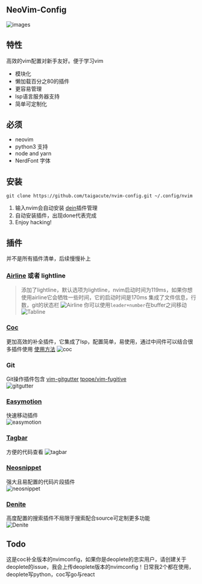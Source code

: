 ## NeoVim-Config 

![images](https://github.com/Marlboro-go/Neovim-for-go/blob/master/screenshot/1.jpg)


## 特性

高效的vim配置对新手友好。便于学习vim

* 模块化
* 懒加载百分之80的插件
* 更容易管理
* lsp语言服务器支持
* 简单可定制化
## 必须
* neovim
* python3 支持
* node and yarn
* NerdFont 字体
## 安装
```
git clone https://github.com/taigacute/nvim-config.git ~/.config/nvim
```
1. 输入nvim会自动安装 [dein](https://github.com/Shougo/dein.nvim)插件管理
2. 自动安装插件，出现done代表完成
3. Enjoy hacking!
## 插件
并不是所有插件清单，后续慢慢补上
### [Airline](https://github.com/vim-airline/vim-airline) 或者 lightline
   > 添加了lightline，默认选项为lightline，nvim启动时间为119ms，如果你想使用airline它会牺牲一些时间，它的启动时间是170ms
   集成了文件信息，行数，git的状态栏
   ![Airline](https://github.com/taigacute/nvim-config/blob/master/screenshot/airline.png)
   你可以使用`leader+number`在buffer之间移动
   ![Tabline](https://github.com/taigacute/nvim-config/blob/master/screenshot/tabline.png)
### [Coc](https://github.com/neoclide/coc.nvim)
  更加高效的补全插件，它集成了lsp，配置简单，易使用，通过中间件可以结合很多插件使用 [使用方法](https://github.com/neoclide/coc.nvim)
    ![coc](https://github.com/taigacute/nvim-config/blob/master/screenshot/coc.png)
### Git
  Git操作插件包含 [vim-gitgutter](https://github.com/airblade/vim-gitgutter) [tpope/vim-fugitive](https://github.com/tpope/vim-fugitive)  
   ![gitgutter](https://github.com/taigacute/nvim-config/blob/master/screenshot/gitgutter.png)
### [Easymotion](https://github.com/easymotion/vim-easymotion)
   快速移动插件  
   ![easymotion](https://github.com/taigacute/nvim-config/blob/master/screenshot/easymotion.png)
### [Tagbar](https://github.com/majutsushi/tagbar)
   方便的代码查看 
   ![tagbar](https://github.com/taigacute/nvim-config/blob/master/screenshot/tagbar.png)
### [Neosnippet](https://github.com/Shougo/neosnippet)
   强大且易配置的代码片段插件  
   ![neosnippet](https://github.com/taigacute/nvim-config/blob/master/screenshot/neosnippet.gif)
### [Denite](https://github.com/Shougo/denite.nvim)
   高度配置的搜索插件不局限于搜索配合source可定制更多功能  
   ![Denite](https://github.com/taigacute/nvim-config/blob/master/screenshot/Denite.png)
## Todo
这是coc补全版本的nvimconfig，如果你是deoplete的忠实用户，请创建关于deoplete的issue，我会上传deoplete版本的nvimconfig！日常我2个都在使用，deoplete写python，coc写go与react

